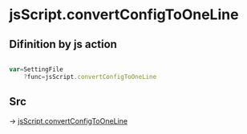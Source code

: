 # jsScript.convertConfigToOneLine

## Difinition by js action

```js.js

var=SettingFile
	?func=jsScript.convertConfigToOneLine

```

## Src

-> [jsScript.convertConfigToOneLine](https://github.com/puutaro/CommandClick/blob/master/app/src/main/java/com/puutaro/commandclick/fragment_lib/terminal_fragment/js_interface/edit/JsScript.kt#L163)


